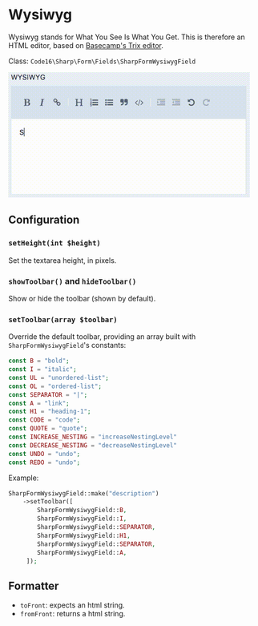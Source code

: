 # Wysiwyg

Wysiwyg stands for What You See Is What You Get. This is therefore an HTML editor, based on [Basecamp's Trix editor](https://github.com/basecamp/trix).

Class: `Code16\Sharp\Form\Fields\SharpFormWysiwygField`

![Example](./wysiwyg.gif)


## Configuration


### `setHeight(int $height)`

Set the textarea height, in pixels.

### `showToolbar()` and `hideToolbar()`

Show or hide the toolbar (shown by default).

### `setToolbar(array $toolbar)`

Override the default toolbar, providing an array built with `SharpFormWysiwygField`'s constants:

```php
const B = "bold";
const I = "italic";
const UL = "unordered-list";
const OL = "ordered-list";
const SEPARATOR = "|";
const A = "link";
const H1 = "heading-1";
const CODE = "code";
const QUOTE = "quote";
const INCREASE_NESTING = "increaseNestingLevel"
const DECREASE_NESTING = "decreaseNestingLevel"
const UNDO = "undo";
const REDO = "undo";
```

Example:

```php
SharpFormWysiwygField::make("description")
    ->setToolbar([
        SharpFormWysiwygField::B,
        SharpFormWysiwygField::I,
        SharpFormWysiwygField::SEPARATOR,
        SharpFormWysiwygField::H1,
        SharpFormWysiwygField::SEPARATOR,
        SharpFormWysiwygField::A,
     ]);
```

## Formatter

- `toFront`: expects an html string.
- `fromFront`: returns a html string.
